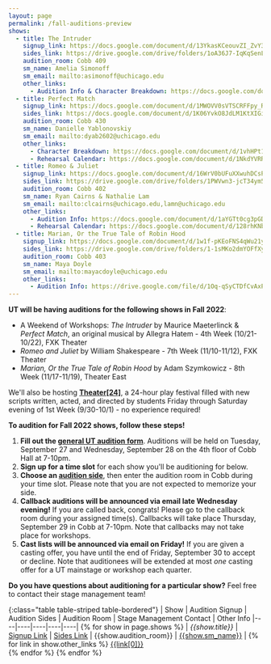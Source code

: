 ```yaml
---
layout: page
permalink: /fall-auditions-preview
shows:
  - title: The Intruder
    signup_link: https://docs.google.com/document/d/13YkasKCeouvZI_ZvY3THeOFCmTSlAiKdwDuyml3kwjU/edit?usp=sharing
    sides_link: https://drive.google.com/drive/folders/1oA36J7-IqKqSenL5MB2kmbTfs-Jau7Ns?usp=sharing
    audition_room: Cobb 409
    sm_name: Amelia Simonoff
    sm_email: mailto:asimonoff@uchicago.edu
    other_links:
      - Audition Info & Character Breakdown: https://docs.google.com/document/d/16WnOo4g3H-UtAovNUfJnukbieB0sVwFir7Yc4qaYzQs/edit?usp=sharing
  - title: Perfect Match
    signup_link: https://docs.google.com/document/d/1MWOVV0sVTSCRFFpy_Rr9UXaOKIl_I6tLFVJTQ7UZavQ/edit?usp=sharing
    sides_link: https://docs.google.com/document/d/1K06YvkO8JdLM1KtXIGiK_GIJ4ArLMBlgtlz5Gl8sktc/edit?usp=sharing
    audition_room: Cobb 430
    sm_name: Danielle Yablonovskiy
    sm_email: mailto:dyab2602@uchicago.edu
    other_links:
      - Character Breakdown: https://docs.google.com/document/d/1vhHPt1reldatN0LVWL7bBPtwWaXid-DguaqVTCqTlVI/edit?usp=sharing
      - Rehearsal Calendar: https://docs.google.com/document/d/1NkdYVRRqVWmGyRAHcuVgTSuENTxvXf5B4BGVDzTuYUw/edit?usp=sharing
  - title: Romeo & Juliet
    signup_link: https://docs.google.com/document/d/16WrV0bUFuXXwuhDCsPHr-0Y-DxIFg-iXtIWJAdBP6aM/edit?usp=sharing
    sides_link: https://drive.google.com/drive/folders/1PWVwn3-jcT34ym5UyB24lwMSiz2siE4X?usp=sharing
    audition_room: Cobb 402
    sm_name: Ryan Cairns & Nathalie Lam
    sm_email: mailto:clcairns@uchicago.edu,lamn@uchicago.edu
    other_links:
      - Audition Info: https://docs.google.com/document/d/1aYGTt0cg3pGD9IpY9ObYPbUqJgLaTq-YVpkd4e-0whA/edit?usp=sharing
      - Rehearsal Calendar: https://docs.google.com/document/d/128rhKNbxkTS7orAXKI2wlyNSBQnQXi9N2qSVVyolVB4/edit?usp=sharing
  - title: Marian, Or the True Tale of Robin Hood
    signup_link: https://docs.google.com/document/d/1w1f-pKEoFNS4qWu21yPo55lW6uvr4QbI8ni6j2tEMiE/edit?usp=sharing
    sides_link: https://drive.google.com/drive/folders/1-1sMKo2dmYOFfXy9RJ6LG7XDSEhA9-qD?usp=sharing
    audition_room: Cobb 403
    sm_name: Maya Doyle
    sm_email: mailto:mayacdoyle@uchicago.edu 
    other_links:
      - Audition Info: https://drive.google.com/file/d/1Oq-qSyCTDfCvAxPn6B3D_72hvHbyZpn9/view?usp=sharing
---
```


**UT will be having auditions for the following shows in Fall 2022**:

* A Weekend of Workshops: *The Intruder* by Maurice Maeterlinck & *Perfect Match*, an original musical by Allegra Hatem - 4th Week (10/21-10/22), FXK Theater
* *Romeo and Juliet* by William Shakespeare - 7th Week (11/10-11/12), FXK Theater
* *Marian, Or the True Tale of Robin Hood* by Adam Szymkowicz - 8th Week (11/17-11/19), Theater East

We'll also be hosting [**Theater[24]**](/theater24), a 24-hour play festival filled with new scripts written, acted, and directed by students Friday through Saturday evening of 1st Week (9/30-10/1) - no experience required!

**To audition for Fall 2022 shows, follow these steps!**

1. **Fill out the [general UT audition form](https://bit.ly/UTFall2022Auditions)**. Auditions will be held on Tuesday, September 27 and Wednesday, September 28 on the 4th floor of Cobb Hall at 7-10pm.
2. **Sign up for a time slot** for each show you'll be auditioning for below.
3. **Choose an [audition side](https://drive.google.com/drive/folders/1SdDHoFH_5koD6zKhc3LsPQg1Y6JEUZcT?usp=sharing)**, then enter the audition room in Cobb during your time slot. Please note that you are not expected to memorize your side.
4. **Callback auditions will be announced via email late Wednesday evening!** If you are called back, congrats! Please go to the callback room during your assigned time(s). Callbacks will take place Thursday, September 29 in Cobb at 7-10pm. Note that callbacks may not take place for workshops.
5. **Cast lists will be announced via email on Friday!** If you are given a casting offer, you have until the end of Friday, September 30 to accept or decline. Note that auditionees will be extended at most *one* casting offer for a UT mainstage or workshop each quarter.

**Do you have questions about auditioning for a particular show?** Feel free to contact their stage management team!

{:class="table table-striped table-bordered"}
| Show | Audition Signup | Audition Sides | Audition Room | Stage Management Contact | Other Info
|----|----|----|----|----|
{% for show in page.shows %}
| *{{show.title}}* | [Signup Link]({{show.signup_link}}) | [Sides Link]({{show.sides_link}}) | {{show.audition_room}} | [{{show.sm_name}}]({{show.sm_email}}) | {% for link in show.other_links %} [{{link[0]}}]({{link[1]}}) <br> {% endfor %}
{% endfor %}